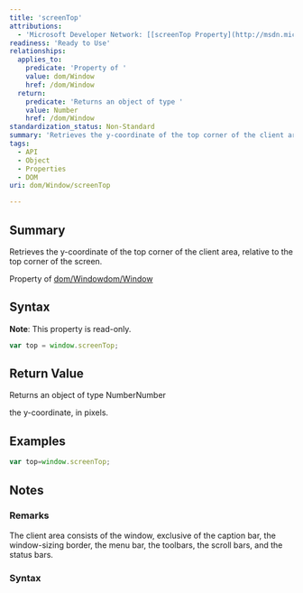 ```yaml
---
title: 'screenTop'
attributions:
  - 'Microsoft Developer Network: [[screenTop Property](http://msdn.microsoft.com/en-us/library/ie/ms534390(v=vs.85).aspx) Article]'
readiness: 'Ready to Use'
relationships:
  applies_to:
    predicate: 'Property of '
    value: dom/Window
    href: /dom/Window
  return:
    predicate: 'Returns an object of type '
    value: Number
    href: /dom/Window
standardization_status: Non-Standard
summary: 'Retrieves the y-coordinate of the top corner of the client area, relative to the top corner of the screen.'
tags:
  - API
  - Object
  - Properties
  - DOM
uri: dom/Window/screenTop

---
```

## Summary

Retrieves the y-coordinate of the top corner of the client area, relative to the top corner of the screen.

Property of [dom/Window](/dom/Window)[dom/Window](/dom/Window)

## Syntax

**Note**: This property is read-only.

``` js
var top = window.screenTop;
```

## Return Value

Returns an object of type NumberNumber

the y-coordinate, in pixels.

## Examples

``` js
var top=window.screenTop;
```

## Notes

### Remarks

The client area consists of the window, exclusive of the caption bar, the window-sizing border, the menu bar, the toolbars, the scroll bars, and the status bars.

### Syntax
